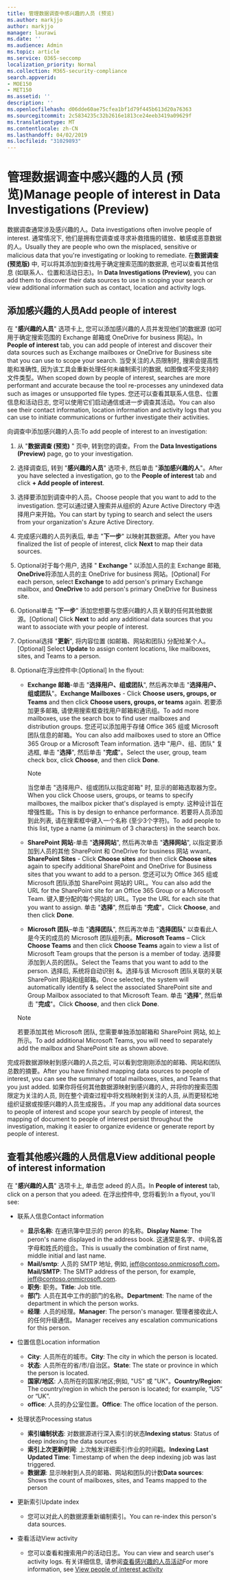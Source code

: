 ```yaml
---
title: 管理数据调查中感兴趣的人员 (预览)
ms.author: markjjo
author: markjjo
manager: laurawi
ms.date: ''
ms.audience: Admin
ms.topic: article
ms.service: O365-seccomp
localization_priority: Normal
ms.collection: M365-security-compliance
search.appverid:
- MOE150
- MET150
ms.assetid: ''
description: ''
ms.openlocfilehash: d06dde60ae75cfea1bf1d79f445b613d20a76363
ms.sourcegitcommit: 2c5834235c32b2616e1813ce24eeb3419a09629f
ms.translationtype: MT
ms.contentlocale: zh-CN
ms.lasthandoff: 04/02/2019
ms.locfileid: "31029893"
---
```

# <a name="manage-people-of-interest-in-data-investigations-preview"></a><span data-ttu-id="b2a88-102">管理数据调查中感兴趣的人员 (预览)</span><span class="sxs-lookup"><span data-stu-id="b2a88-102">Manage people of interest in Data Investigations (Preview)</span></span>

<span data-ttu-id="b2a88-103">数据调查通常涉及感兴趣的人。</span><span class="sxs-lookup"><span data-stu-id="b2a88-103">Data investigations often involve people of interest.</span></span> <span data-ttu-id="b2a88-104">通常情况下, 他们是拥有您调查或寻求补救措施的错放、敏感或恶意数据的人。</span><span class="sxs-lookup"><span data-stu-id="b2a88-104">Usually they are people who own the misplaced, sensitive or malicious data that you're investigating or looking to remediate.</span></span> <span data-ttu-id="b2a88-105">在**数据调查 (预览版)** 中, 可以将其添加到查找用于确定搜索范围的数据源, 也可以查看其他信息 (如联系人、位置和活动日志)。</span><span class="sxs-lookup"><span data-stu-id="b2a88-105">In **Data Investigations (Preview)**, you can add them to discover their data sources to use in scoping your search or view additional information such as contact, location and activity logs.</span></span> 


## <a name="add-people-of-interest"></a><span data-ttu-id="b2a88-106">添加感兴趣的人员</span><span class="sxs-lookup"><span data-stu-id="b2a88-106">Add people of interest</span></span>

<span data-ttu-id="b2a88-107">在 "**感兴趣的人员**" 选项卡上, 您可以添加感兴趣的人员并发现他们的数据源 (如可用于确定搜索范围的 Exchange 邮箱或 OneDrive for business 网站)。</span><span class="sxs-lookup"><span data-stu-id="b2a88-107">In **People of interest** tab, you can add people of interest and discover their data sources such as Exchange mailboxes or OneDrive for Business site that you can use to scope your search.</span></span> <span data-ttu-id="b2a88-108">当受关注的人员限制时, 搜索会提高性能和准确性, 因为该工具会重新处理任何未编制索引的数据, 如图像或不受支持的文件类型。</span><span class="sxs-lookup"><span data-stu-id="b2a88-108">When scoped down by people of interest, searches are more performant and accurate because the tool re-processes any unindexed data such as images or unsupported file types.</span></span> <span data-ttu-id="b2a88-109">您还可以查看其联系人信息、位置信息和活动日志, 您可以使用它们启动通信或进一步调查其活动。</span><span class="sxs-lookup"><span data-stu-id="b2a88-109">You can also see their contact information, location information and activity logs that you can use to initiate communications or further investigate their activities.</span></span> 

<span data-ttu-id="b2a88-110">向调查中添加感兴趣的人员:</span><span class="sxs-lookup"><span data-stu-id="b2a88-110">To add people of interest to an investigation:</span></span>

1. <span data-ttu-id="b2a88-111">从 "**数据调查 (预览)** " 页中, 转到您的调查。</span><span class="sxs-lookup"><span data-stu-id="b2a88-111">From the **Data Investigations (Preview)** page, go to your investigation.</span></span>
 
2. <span data-ttu-id="b2a88-112">选择调查后, 转到 "**感兴趣的人员**" 选项卡, 然后单击 "**添加感兴趣的人**"。</span><span class="sxs-lookup"><span data-stu-id="b2a88-112">After you have selected a investigation, go to the **People of interest** tab and click **+ Add people of interest**.</span></span> 
 
3. <span data-ttu-id="b2a88-113">选择要添加到调查中的人员。</span><span class="sxs-lookup"><span data-stu-id="b2a88-113">Choose people that you want to add to the investigation.</span></span> <span data-ttu-id="b2a88-114">您可以通过键入搜索并从组织的 Azure Active Directory 中选择用户来开始。</span><span class="sxs-lookup"><span data-stu-id="b2a88-114">You can start by typing to search and select the users from your organization's Azure Active Directory.</span></span>
 
4. <span data-ttu-id="b2a88-115">完成感兴趣的人员列表后, 单击 "**下一步**" 以映射其数据源。</span><span class="sxs-lookup"><span data-stu-id="b2a88-115">After you have finalized the list of people of interest, click **Next** to map their data sources.</span></span> 

5. <span data-ttu-id="b2a88-116">Optional对于每个用户, 选择 " **Exchange** " 以添加人员的主 Exchange 邮箱, **OneDrive**将添加人员的主 OneDrive for business 网站。</span><span class="sxs-lookup"><span data-stu-id="b2a88-116">[Optional] For each person, select **Exchange** to add person's primary Exchange mailbox, and **OneDrive** to add person's primary OneDrive for Business site.</span></span>

6. <span data-ttu-id="b2a88-117">Optional单击 "**下一步**" 添加您想要与您感兴趣的人员关联的任何其他数据源。</span><span class="sxs-lookup"><span data-stu-id="b2a88-117">[Optional] Click **Next** to add any additional data sources that you want to associate with your people of interest.</span></span>

7. <span data-ttu-id="b2a88-118">Optional选择 "**更新**", 将内容位置 (如邮箱、网站和团队) 分配给某个人。</span><span class="sxs-lookup"><span data-stu-id="b2a88-118">[Optional] Select **Update** to assign content locations, like mailboxes, sites, and Teams to a person.</span></span> 

8. <span data-ttu-id="b2a88-119">Optional在浮出控件中:</span><span class="sxs-lookup"><span data-stu-id="b2a88-119">[Optional] In the flyout:</span></span>
   
    -  <span data-ttu-id="b2a88-120">**Exchange 邮箱**-单击 "**选择用户、组或团队**", 然后再次单击 "**选择用户、组或团队**"。</span><span class="sxs-lookup"><span data-stu-id="b2a88-120">**Exchange Mailboxes** - Click **Choose users, groups, or Teams** and then click **Choose users, groups, or teams** again.</span></span> <span data-ttu-id="b2a88-121">若要添加更多邮箱, 请使用搜索框查找用户邮箱和通讯组。</span><span class="sxs-lookup"><span data-stu-id="b2a88-121">To add more mailboxes, use the search box to find user mailboxes and distribution groups.</span></span> <span data-ttu-id="b2a88-122">您还可以添加用于存储 Office 365 组或 Microsoft 团队信息的邮箱。</span><span class="sxs-lookup"><span data-stu-id="b2a88-122">You can also add mailboxes used to store an Office 365 Group or a Microsoft Team information.</span></span> <span data-ttu-id="b2a88-123">选中 "用户、组、团队" 复选框, 单击 "**选择**", 然后单击 "**完成**"。</span><span class="sxs-lookup"><span data-stu-id="b2a88-123">Select the user, group, team check box, click **Choose**, and then click **Done**.</span></span>

        > [!NOTE]
        > <span data-ttu-id="b2a88-124">当您单击 "选择用户、组或团队以指定邮箱" 时, 显示的邮箱选取器为空。</span><span class="sxs-lookup"><span data-stu-id="b2a88-124">When you click Choose users, groups, or teams to specify mailboxes, the mailbox picker that's displayed is empty.</span></span> <span data-ttu-id="b2a88-125">这种设计旨在增强性能。</span><span class="sxs-lookup"><span data-stu-id="b2a88-125">This is by design to enhance performance.</span></span> <span data-ttu-id="b2a88-126">若要将人员添加到此列表, 请在搜索框中键入一个名称 (至少3个字符)。</span><span class="sxs-lookup"><span data-stu-id="b2a88-126">To add people to this list, type a name (a minimum of 3 characters) in the search box.</span></span>
     
     - <span data-ttu-id="b2a88-127">**SharePoint 网站**-单击 "**选择网站**", 然后再次单击 "**选择网站**", 以指定要添加到人员的其他 SharePoint 和 OneDrive for business 网站 wwant。</span><span class="sxs-lookup"><span data-stu-id="b2a88-127">**SharePoint Sites** - Click **Choose sites** and then click **Choose sites** again to specify additional SharePoint and OneDrive for Business sites that you wwant to add to a person.</span></span> <span data-ttu-id="b2a88-128">您还可以为 Office 365 组或 Microsoft 团队添加 SharePoint 网站的 URL。</span><span class="sxs-lookup"><span data-stu-id="b2a88-128">You can also add the URL for the SharePoint site for an Office 365 Group or a Microsoft Team.</span></span> <span data-ttu-id="b2a88-129">键入要分配的每个网站的 URL。</span><span class="sxs-lookup"><span data-stu-id="b2a88-129">Type the URL for each site that you want to assign.</span></span> <span data-ttu-id="b2a88-130">单击 "**选择**", 然后单击 "**完成**"。</span><span class="sxs-lookup"><span data-stu-id="b2a88-130">Click **Choose**, and then click **Done**.</span></span>
     - <span data-ttu-id="b2a88-131">**Microsoft 团队**–单击 "**选择团队**", 然后再次单击 "**选择团队**" 以查看此人是今天的成员的 Microsoft 团队组列表。</span><span class="sxs-lookup"><span data-stu-id="b2a88-131">**Microsoft Teams** – Click **Choose Teams** and then click **Choose Teams** again to view a list of Microsoft Team groups that the person is a member of today.</span></span> <span data-ttu-id="b2a88-132">选择要添加到人员的团队。</span><span class="sxs-lookup"><span data-stu-id="b2a88-132">Select the Teams that you want to add to the person.</span></span> <span data-ttu-id="b2a88-133">选择后, 系统将自动识别 &。选择与该 Microsoft 团队关联的关联 SharePoint 网站和组邮箱。</span><span class="sxs-lookup"><span data-stu-id="b2a88-133">Once selected, the system will automatically identify & select the associated SharePoint site and Group Mailbox associated to that Microsoft Team.</span></span> <span data-ttu-id="b2a88-134">单击 "**选择**", 然后单击 "**完成**"。</span><span class="sxs-lookup"><span data-stu-id="b2a88-134">Click **Choose**, and then click **Done**.</span></span>
        
      > [!NOTE]
      > <span data-ttu-id="b2a88-135">若要添加其他 Microsoft 团队, 您需要单独添加邮箱和 SharePoint 网站, 如上所示。</span><span class="sxs-lookup"><span data-stu-id="b2a88-135">To add additional Microsoft Teams, you will need to separately add the mailbox and SharePoint site as shown above.</span></span>

<span data-ttu-id="b2a88-136">完成将数据源映射到感兴趣的人员之后, 可以看到您刚刚添加的邮箱、网站和团队总数的摘要。</span><span class="sxs-lookup"><span data-stu-id="b2a88-136">After you have finished mapping data sources to people of interest, you can see the summary of total mailboxes, sites, and Teams that you just added.</span></span> <span data-ttu-id="b2a88-137">如果你将任何其他数据源映射到感兴趣的人, 并将你的搜索范围限定为关注的人员, 则在整个调查过程中将文档映射到关注的人员, 从而更轻松地组织证据或按感兴趣的人员生成报告。.</span><span class="sxs-lookup"><span data-stu-id="b2a88-137">If you map any additional data sources to people of interest and scope your search by people of interest, the mapping of document to people of interest persist throughout the investigation, making it easier to organize evidence or generate report by people of interest.</span></span> 

## <a name="view-additional-people-of-interest-information"></a><span data-ttu-id="b2a88-138">查看其他感兴趣的人员信息</span><span class="sxs-lookup"><span data-stu-id="b2a88-138">View additional people of interest information</span></span>

<span data-ttu-id="b2a88-139">在 "**感兴趣的人员**" 选项卡上, 单击您 adeed 的人员。</span><span class="sxs-lookup"><span data-stu-id="b2a88-139">In **People of interest** tab, click on a person that you adeed.</span></span> <span data-ttu-id="b2a88-140">在浮出控件中, 您将看到:</span><span class="sxs-lookup"><span data-stu-id="b2a88-140">In a flyout, you'll see:</span></span>

- <span data-ttu-id="b2a88-141">联系人信息</span><span class="sxs-lookup"><span data-stu-id="b2a88-141">Contact information</span></span>

  - <span data-ttu-id="b2a88-142">**显示名称**: 在通讯簿中显示的 peron 的名称。</span><span class="sxs-lookup"><span data-stu-id="b2a88-142">**Display Name**: The peron's name displayed in the address book.</span></span> <span data-ttu-id="b2a88-143">这通常是名字、中间名首字母和姓氏的组合。</span><span class="sxs-lookup"><span data-stu-id="b2a88-143">This is usually the combination of first name, middle initial and last name.</span></span>
  - <span data-ttu-id="b2a88-144">**Mail/smtp**: 人员的 SMTP 地址, 例如, jeff@contoso.onmicrosoft.com。</span><span class="sxs-lookup"><span data-stu-id="b2a88-144">**Mail/SMTP**: The SMTP address of the person, for example, jeff@contoso.onmicrosoft.com.</span></span>  
  - <span data-ttu-id="b2a88-145">**职务**: 职务。</span><span class="sxs-lookup"><span data-stu-id="b2a88-145">**Title**: Job title.</span></span>
  - <span data-ttu-id="b2a88-146">**部门**: 人员在其中工作的部门的名称。</span><span class="sxs-lookup"><span data-stu-id="b2a88-146">**Department**: The name of the department in which the person works.</span></span>
  - <span data-ttu-id="b2a88-147">**经理**: 人员的经理。</span><span class="sxs-lookup"><span data-stu-id="b2a88-147">**Manager**: The person's manager.</span></span> <span data-ttu-id="b2a88-148">管理者接收此人的任何升级通信。</span><span class="sxs-lookup"><span data-stu-id="b2a88-148">Manager receives any escalation communications for this person.</span></span>
  
- <span data-ttu-id="b2a88-149">位置信息</span><span class="sxs-lookup"><span data-stu-id="b2a88-149">Location information</span></span>

  - <span data-ttu-id="b2a88-150">**City**: 人员所在的城市。</span><span class="sxs-lookup"><span data-stu-id="b2a88-150">**City**: The city in which the person is located.</span></span>
  - <span data-ttu-id="b2a88-151">**状态**: 人员所在的省/市/自治区。</span><span class="sxs-lookup"><span data-stu-id="b2a88-151">**State**: The state or province in which the person is located.</span></span>
  - <span data-ttu-id="b2a88-152">**国家/地区**: 人员所在的国家/地区;例如, "US" 或 "UK"。</span><span class="sxs-lookup"><span data-stu-id="b2a88-152">**Country/Region**: The country/region in which the person is located; for example, “US” or “UK”.</span></span>
  - <span data-ttu-id="b2a88-153">**office**: 人员的办公室位置。</span><span class="sxs-lookup"><span data-stu-id="b2a88-153">**Office**: The office location of the person.</span></span>

- <span data-ttu-id="b2a88-154">处理状态</span><span class="sxs-lookup"><span data-stu-id="b2a88-154">Processing status</span></span>

  - <span data-ttu-id="b2a88-155">**索引编制状态**: 对数据源进行深入索引的状态</span><span class="sxs-lookup"><span data-stu-id="b2a88-155">**Indexing status**: Status of deep indexing the data sources</span></span>
  - <span data-ttu-id="b2a88-156">**索引上次更新时间**: 上次触发详细索引作业的时间戳。</span><span class="sxs-lookup"><span data-stu-id="b2a88-156">**Indexing Last Updated Time**: Timestamp of when the deep indexing job was last triggered.</span></span>
  - <span data-ttu-id="b2a88-157">**数据源**: 显示映射到人员的邮箱、网站和团队的计数</span><span class="sxs-lookup"><span data-stu-id="b2a88-157">**Data sources**: Shows the count of mailboxes, sites, and Teams mapped to the person</span></span>

- <span data-ttu-id="b2a88-158">更新索引</span><span class="sxs-lookup"><span data-stu-id="b2a88-158">Update index</span></span>
    - <span data-ttu-id="b2a88-159">您可以对此人的数据源重新编制索引。</span><span class="sxs-lookup"><span data-stu-id="b2a88-159">You can re-index this person's data sources.</span></span> 

- <span data-ttu-id="b2a88-160">查看活动</span><span class="sxs-lookup"><span data-stu-id="b2a88-160">View activity</span></span> 

    - <span data-ttu-id="b2a88-161">您可以查看和搜索用户的活动日志。</span><span class="sxs-lookup"><span data-stu-id="b2a88-161">You can view and search user's activity logs.</span></span> <span data-ttu-id="b2a88-162">有关详细信息, 请参阅[查看感兴趣的人员活动](view-people-of-interest-activity.md)</span><span class="sxs-lookup"><span data-stu-id="b2a88-162">For more information, see [View people of interest activity](view-people-of-interest-activity.md)</span></span> 
